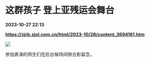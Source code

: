 # 这群孩子 登上亚残运会舞台

**2023-10-27 22:13**

**https://zjrb.zjol.com.cn/html/2023-10/28/content_3694161.htm**

![](https://zjrb.zjol.com.cn/images/2023-10/28/zjrb2023102800006v04b009.jpg)

参加表演的师生们在后台候场间隙合影留念。